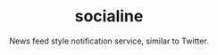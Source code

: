 <h1 align='center'>socialine</h1>
<p align='center'>News feed style notification service, similar to Twitter.</p>